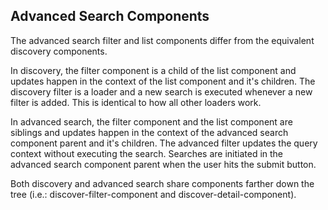 ## Advanced Search Components

The advanced search filter and list components differ from the equivalent discovery components.  

In discovery, the filter component is a child of the list component and updates happen in the context of the list component and it's children.  The discovery filter is a loader and a new search is executed whenever a new filter is added. This is identical to how all other loaders work.

In advanced search, the filter component and the list component are siblings and updates happen in the context of the advanced search component parent and it's children.  The advanced filter updates the query context without executing the search.  Searches are initiated in the advanced search component parent when the user hits the submit button.

Both discovery and advanced search share components farther down the tree (i.e.: discover-filter-component and discover-detail-component).
